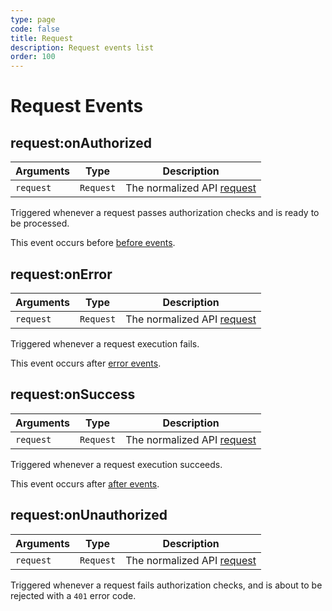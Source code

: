 ```yaml
---
type: page
code: false
title: Request
description: Request events list
order: 100
---
```


# Request Events

## request:onAuthorized

| Arguments | Type                                                           | Description                |
| --------- | -------------------------------------------------------------- | -------------------------- |
| `request` | `Request` | The normalized API [request](/core/2/plugins/plugin-context/constructors/request) |

Triggered whenever a request passes authorization checks and is ready to be processed.

This event occurs before [before events](/core/2/plugins/guides/events/api-events#before).

## request:onError

| Arguments | Type                                                           | Description                |
| --------- | -------------------------------------------------------------- | -------------------------- |
| `request` | `Request` | The normalized API [request](/core/2/plugins/plugin-context/constructors/request) |

Triggered whenever a request execution fails.

This event occurs after [error events](/core/2/plugins/guides/events/api-events#error).

## request:onSuccess

| Arguments | Type                                                           | Description                |
| --------- | -------------------------------------------------------------- | -------------------------- |
| `request` | `Request` | The normalized API [request](/core/2/plugins/plugin-context/constructors/request) |

Triggered whenever a request execution succeeds.

This event occurs after [after events](/core/2/plugins/guides/events/api-events#after).

## request:onUnauthorized

| Arguments | Type                                                           | Description                |
| --------- | -------------------------------------------------------------- | -------------------------- |
| `request` | `Request` | The normalized API [request](/core/2/plugins/plugin-context/constructors/request) |

Triggered whenever a request fails authorization checks, and is about to be rejected with a `401` error code.

